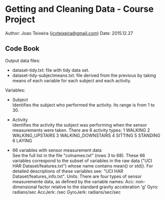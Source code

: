 Getting and Cleaning Data - Course Project
==========================================

Author: Joao Teixeira (jcvteixeira@gmail.com)
Date: 2015.12.27

Code Book
---------

Output data files:
* dataset-tidy.txt: file with tidy data set.
* dataset-tidy-subjectmeans.txt: file derived from the previous by taking means of each variable for each subject and each activity.

Variables:
* Subject  
Identifies the subject who performed the activity. Its range is from 1 to 30. 

* Activity  
Identifies the activity the subject was performing when the sensor measurements were taken. There are 6 activity types:
1 WALKING
2 WALKING_UPSTAIRS
3 WALKING_DOWNSTAIRS
4 SITTING
5 STANDING
6 LAYING

* 66 variables with sensor measurement data  
See the full list in the file "colnames.txt" (rows 3 to 68).
These 66 variables correspond to the subset of variables in the raw data ("UCI HAR Dataset/features.txt") whose name contains mean() or std().
For detailed descriptions of these variables see: "UCI HAR Dataset/features_info.txt".
Units:
There are four types of sensor measuremente data, as defined by the variable names:
Acc: non-dimensional factor relative to the standard gravity acceleration 'g'
Gyro: radians/sec
AccJerk: /sec
GyroJerk: radians/sec/sec

